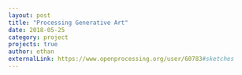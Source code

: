 ```yaml
---
layout: post
title: "Processing Generative Art"
date: 2018-05-25
category: project
projects: true
author: ethan
externalLink: https://www.openprocessing.org/user/60783#sketches
---
```

